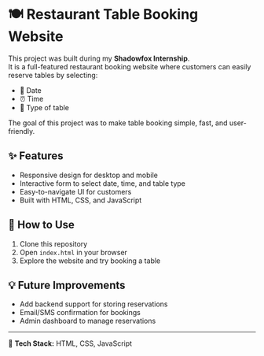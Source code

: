 # 🍽️ Restaurant Table Booking Website

This project was built during my **Shadowfox Internship**.  
It is a full-featured restaurant booking website where customers can easily reserve tables by selecting:
- 📅 Date  
- ⏰ Time  
- 🍴 Type of table  

The goal of this project was to make table booking simple, fast, and user-friendly.

## ✨ Features
- Responsive design for desktop and mobile  
- Interactive form to select date, time, and table type  
- Easy-to-navigate UI for customers  
- Built with HTML, CSS, and JavaScript  

## 🚀 How to Use
1. Clone this repository  
2. Open `index.html` in your browser  
3. Explore the website and try booking a table  

## 💡 Future Improvements
- Add backend support for storing reservations  
- Email/SMS confirmation for bookings  
- Admin dashboard to manage reservations  

---

🔨 **Tech Stack:** HTML, CSS, JavaScript
